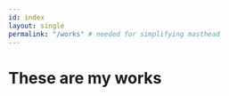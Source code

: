 ```yaml
---
id: index
layout: single
permalink: "/works" # needed for simplifying masthead
---
```


# These are my works
